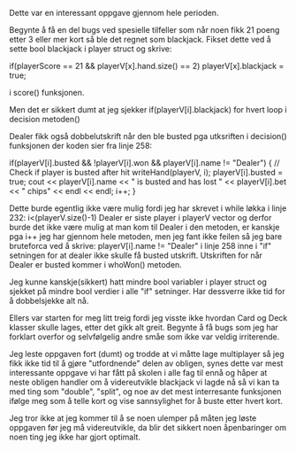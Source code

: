Dette var en interessant oppgave gjennom hele perioden. 

Begynte å få en del bugs ved spesielle tilfeller som når noen fikk 21 poeng etter 3 eller mer kort 
så ble det regnet som blackjack. Fikset dette ved å sette bool blackjack i player struct og skrive:

if(playerScore == 21 && playerV[x].hand.size() == 2)
                playerV[x].blackjack = true;

 i score() funksjonen.
 
 Men det er sikkert dumt at jeg sjekker if(playerV[i].blackjack) for hvert loop i decision metoden() 

 
 Dealer fikk også dobbelutskrift når den ble busted pga utksriften i decision() funksjonen der koden sier fra linje 258:
 
 if(playerV[i].busted && !playerV[i].won && playerV[i].name != "Dealer") { // Check if player is busted after hit
                writeHand(playerV, i);
                playerV[i].busted = true;
                cout << playerV[i].name << " is busted and has lost " << playerV[i].bet << " chips" << endl << endl;
                i++;
            }
  
  Dette burde egentlig ikke være mulig fordi jeg har skrevet i while løkka i linje 232:
  i<(playerV.size()-1) 
  Dealer er siste player i playerV vector og derfor burde det ikke være mulig at man kom til Dealer i den metoden, 
  er kanskje pga i++ jeg har gjennom hele metoden, men jeg fant ikke feilen så jeg bare bruteforca ved å skrive:
  playerV[i].name != "Dealer" i linje 258 inne i "if" setningen for at dealer ikke skulle få busted utskrift.
  Utskriften for når Dealer er busted kommer i whoWon() metoden.
  
  
  Jeg kunne kanskje(sikkert) hatt mindre bool variabler i player struct og sjekket på mindre bool verdier i alle
  "if" setninger. Har dessverre ikke tid for å dobbelsjekke alt nå.
  
  Ellers var starten for meg litt treig fordi jeg visste ikke hvordan Card og Deck klasser skulle lages, etter det 
  gikk alt greit. Begynte å få bugs som jeg har forklart overfor og selvfølgelig andre småe som ikke var veldig
  irriterende. 
  
  Jeg leste oppgaven fort (dumt) og trodde at vi måtte lage multiplayer så jeg fikk ikke tid til å gjøre "utfordnende"
  delen av obligen, synes dette var mest interessante oppgave vi har fått på skolen i alle fag til ennå og håper at
  neste obligen handler om å videreutvikle blackjack vi lagde nå så vi kan ta med ting som "double", "split", og 
  noe av det mest interresante funksjonen ifølge meg som å telle kort og vise sannsylighet for å buste etter hvert kort.
  
  Jeg tror ikke at jeg kommer til å se noen ulemper på måten jeg løste oppgaven før jeg må videreutvikle, da
  blir det sikkert noen åpenbaringer om noen ting jeg ikke har gjort optimalt.
  
 
 
